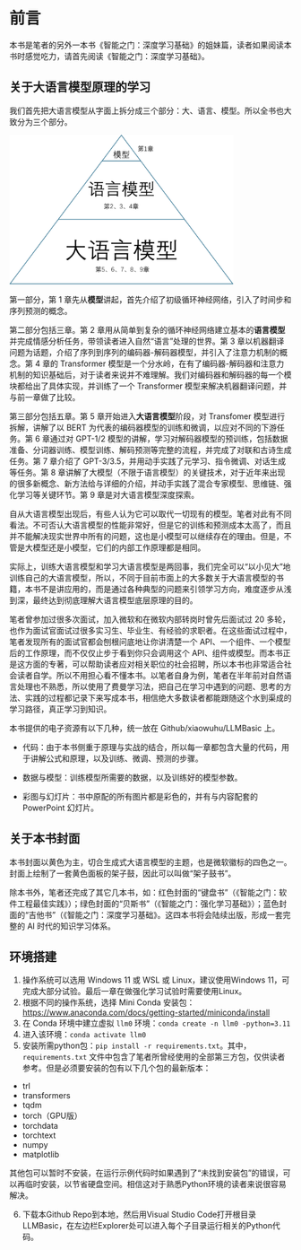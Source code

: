 
# 前言

本书是笔者的另外一本书《智能之门：深度学习基础》的姐妹篇，读者如果阅读本书时感觉吃力，请首先阅读《智能之门：深度学习基础》。

## 关于大语言模型原理的学习

我们首先把大语言模型从字面上拆分成三个部分：大、语言、模型。所以全书也大致分为三个部分。

<img src="./第0章 前言/img/llm.png" width=400>

第一部分，第 1 章先从**模型**讲起，首先介绍了初级循环神经网络，引入了时间步和序列预测的概念。

第二部分包括三章。第 2 章用从简单到复杂的循环神经网络建立基本的**语言模型**并完成情感分析任务，带领读者进入自然“语言”处理的世界。第 3 章以机器翻译问题为话题，介绍了序列到序列的编码器-解码器模型，并引入了注意力机制的概念。第 4 章的 Transformer 模型是一个分水岭，在有了编码器-解码器和注意力机制的知识基础后，对于读者来说并不难理解。我们对编码器和解码器的每一个模块都给出了具体实现，并训练了一个 Transformer 模型来解决机器翻译问题，并与前一章做了比较。

第三部分包括五章。第 5 章开始进入**大语言模型**阶段，对 Transfomer 模型进行拆解，讲解了以 BERT 为代表的编码器模型的训练和微调，以应对不同的下游任务。第 6 章通过对 GPT-1/2 模型的讲解，学习对解码器模型的预训练，包括数据准备、分词器训练、模型训练、解码预测等完整的流程，并完成了对联和古诗生成任务。第 7 章介绍了 GPT-3/3.5，并用动手实践了元学习、指令微调、对话生成等任务。第 8 章讲解了大模型（不限于语言模型）的关键技术，对于近年来出现的很多新概念、新方法给与详细的介绍，并动手实践了混合专家模型、思维链、强化学习等关键环节。第 9 章是对大语言模型深度探索。

自从大语言模型出现后，有些人认为它可以取代一切现有的模型。笔者对此有不同看法。不可否认大语言模型的性能非常好，但是它的训练和预测成本太高了，而且并不能解决现实世界中所有的问题，这也是小模型可以继续存在的理由。但是，不管是大模型还是小模型，它们的内部工作原理都是相同。

实际上，训练大语言模型和学习大语言模型是两回事，我们完全可以“以小见大”地训练自己的大语言模型，所以，不同于目前市面上的大多数关于大语言模型的书籍，本书不是讲应用的，而是通过各种典型的问题来引领学习方向，难度逐步从浅到深，最终达到彻底理解大语言模型底层原理的目的。

笔者曾参加过很多次面试，加入微软和在微软内部转岗时曾先后面试过 20 多轮，也作为面试官面试过很多实习生、毕业生、有经验的求职者。在这些面试过程中，笔者发现所有的面试官都会刨根问底地让你讲清楚一个 API、一个组件、一个模型后的工作原理，而不仅仅止步于看到你只会调用这个 API、组件或模型。而本书正是这方面的专著，可以帮助读者应对相关职位的社会招聘，所以本书也非常适合社会读者自学。所以不用担心看不懂本书。以笔者自身为例，笔者在半年前对自然语言处理也不熟悉，所以使用了费曼学习法，把自己在学习中遇到的问题、思考的方法、实践的过程都记录下来写成本书，相信绝大多数读者都能跟随这个水到渠成的学习路径，真正学习到知识。

本书提供的电子资源有以下几种，统一放在 Github/xiaowuhu/LLMBasic 上。

- 代码：由于本书侧重于原理与实战的结合，所以每一章都包含大量的代码，用于讲解公式和原理，以及训练、微调、预测的步骤。

- 数据与模型：训练模型所需要的数据，以及训练好的模型参数。

- 彩图与幻灯片：书中原配的所有图片都是彩色的，并有与内容配套的 PowerPoint 幻灯片。

## 关于本书封面

本书封面以黄色为主，切合生成式大语言模型的主题，也是微软徽标的四色之一。封面上绘制了一套黄色面板的架子鼓，因此可以叫做“架子鼓书”。

除本书外，笔者还完成了其它几本书，如：红色封面的“键盘书”（《智能之门：软件工程最佳实践》）；绿色封面的“贝斯书”（《智能之门：强化学习基础》）；蓝色封面的“吉他书”（《智能之门：深度学习基础》。这四本书将会陆续出版，形成一套完整的 AI 时代的知识学习体系。

## 环境搭建

1. 操作系统可以选用 Windows 11 或 WSL 或 Linux，建议使用Windows 11，可完成大部分试验。最后一章在做强化学习试验时需要使用Linux。
2. 根据不同的操作系统，选择 Mini Conda 安装包：https://www.anaconda.com/docs/getting-started/miniconda/install
3. 在 Conda 环境中建立虚拟 `llm0` 环境：`conda create -n llm0 -python=3.11`
4. 进入该环境：`conda activate llm0` 
5. 安装所需python包：`pip install -r requirements.txt`。其中，`requirements.txt` 文件中包含了笔者所曾经使用的全部第三方包，仅供读者参考。但是必须要安装的包有以下几个包的最新版本：

- trl
- transformers
- tqdm
- torch（GPU版）
- torchdata
- torchtext
- numpy
- matplotlib

其他包可以暂时不安装，在运行示例代码时如果遇到了“未找到安装包”的错误，可以再临时安装，以节省硬盘空间。相信这对于熟悉Python环境的读者来说很容易解决。

6. 下载本Github Repo到本地，然后用Visual Studio Code打开根目录LLMBasic，在左边栏Explorer处可以进入每个子目录运行相关的Python代码。
